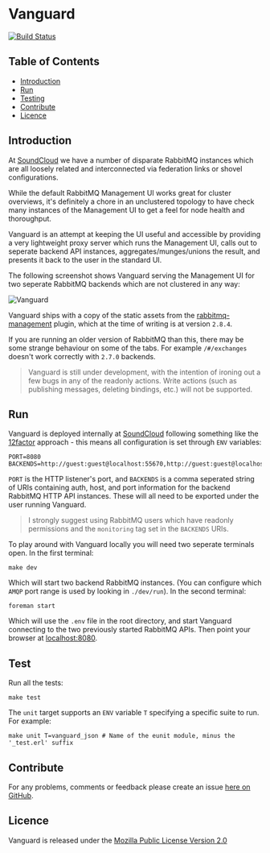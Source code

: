 Vanguard
========

[![Build Status](https://secure.travis-ci.org/brendanhay/vanguard.png)](http://travis-ci.org/brendanhay/vanguard)


Table of Contents
-----------------

* [Introduction](#introduction)
* [Run](#run)
* [Testing](#test)
* [Contribute](#contribute)
* [Licence](#licence)


<a name="introduction" />

Introduction
------------

At [SoundCloud](http://soundcloud.com) we have a number of disparate RabbitMQ instances which are all loosely related and interconnected via federation links or shovel configurations.

While the default RabbitMQ Management UI works great for cluster overviews, it's definitely a chore in an unclustered topology to have check many instances of the Management UI to get a feel for node health and thoroughput.

Vanguard is an attempt at keeping the UI useful and accessible by providing a very lightweight proxy server which runs the Management UI, calls out to seperate
backend API instances, aggregates/munges/unions the result, and presents it back to the user in the standard UI.

The following screenshot shows Vanguard serving the Management UI for two seperate RabbitMQ backends which are not clustered in any way:

![Vanguard](https://raw.github.com/brendanhay/vanguard/master/img/vanguard.png)

Vanguard ships with a copy of the static assets from the [rabbitmq-management](https://github.com/rabbitmq/rabbitmq-management) plugin, which at the time of writing is at version `2.8.4`.

If you are running an older version of RabbitMQ than this, there may be some strange behaviour on some of the tabs. For example `/#/exchanges` doesn't work correctly with `2.7.0` backends.

> Vanguard is still under development, with the intention of ironing out a few bugs
in any of the readonly actions. Write actions (such as publishing messages, deleting bindings, etc.) will not be supported.

<a name="run" />

Run
---

Vanguard is deployed internally at [SoundCloud](http://soundcloud.com) following something like the [12factor](http://www.12factor.net/) approach - this means all configuration is set through `ENV` variables:

```shell
PORT=8080
BACKENDS=http://guest:guest@localhost:55670,http://guest:guest@localhost:55680
```

`PORT` is the HTTP listener's port, and `BACKENDS` is a comma seperated
string of URIs containing auth, host, and port information for the backend
RabbitMQ HTTP API instances. These will all need to be exported under the user running Vanguard.

> I strongly suggest using RabbitMQ users which have readonly permissions and the `monitoring` tag set in the `BACKENDS` URIs.

To play around with Vanguard locally you will need two seperate terminals open. In the first terminal:

```shell
make dev
```

Which will start two backend RabbitMQ instances. (You can configure which `AMQP` port range is used by looking in `./dev/run`). In the second terminal:

```shell
foreman start
```

Which will use the `.env` file in the root directory, and start Vanguard connecting to the two previously started RabbitMQ APIs. Then point your browser at [localhost:8080](http://localhost:8080).


<a name="test" />

Test
----

Run all the tests:

```shell
make test
```

The `unit` target supports an `ENV` variable `T` specifying a specific suite to run. For example:

```shell
make unit T=vanguard_json # Name of the eunit module, minus the '_test.erl' suffix
```


<a name="contribute" />

Contribute
----------

For any problems, comments or feedback please create an issue [here on GitHub](github.com/brendanhay/vanguard/issues).


<a name="licence" />

Licence
-------

Vanguard is released under the [Mozilla Public License Version 2.0](http://www.mozilla.org/MPL/)
